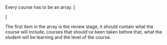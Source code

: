 Every course has to be an array.
[

]

The first item in the array is the review stage, it should contain what the course will include, courses that should've been taken before that, what the student will be learning and the level of the course.
